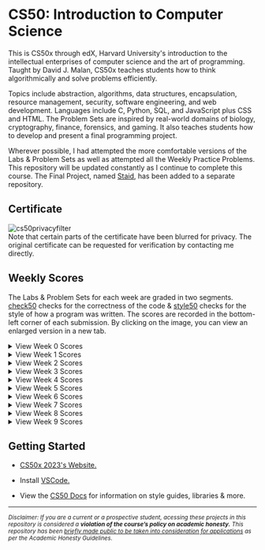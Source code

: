 # CS50: Introduction to Computer Science
This is CS50x through edX, Harvard University's introduction to the intellectual enterprises of computer science and the art of programming. Taught by David J. Malan, CS50x teaches students how to think algorithmically and solve problems efficiently. 

Topics include abstraction, algorithms, data structures, encapsulation, resource management, security, software engineering, and web development. Languages include C, Python, SQL, and JavaScript plus CSS and HTML. The Problem Sets are inspired by real-world domains of biology, cryptography, finance, forensics, and gaming. It also teaches students how to develop and present a final programming project. 

Wherever possible, I had attempted the more comfortable versions of the Labs & Problem Sets as well as attempted all the Weekly Practice Problems. This repository will be updated constantly as I continue to complete this course. The Final Project, named [Staid,](https://github.com/omcodedthis/Staid) has been added to a separate repository.

## Certificate

![cs50privacyfilter](https://user-images.githubusercontent.com/119602009/226189161-299202e9-e958-4ecf-9c36-fe6ae8aa8a5a.png)
<br>
Note that certain parts of the certificate have been blurred for privacy. The original certificate can be requested for verification by contacting me directly.

## Weekly Scores
The Labs & Problem Sets for each week are graded in two segments. [check50](https://cs50.readthedocs.io/projects/check50/en/latest/index.html) checks for the correctness of the code & [style50](https://cs50.readthedocs.io/style50/) checks for the style of how a program was written. The scores are recorded in the bottom-left corner of each submission. By clicking on the image, you can view an enlarged version in a new tab.

<details>
<summary>View Week 0 Scores</summary>
<img src="https://user-images.githubusercontent.com/119602009/220960370-98173503-674e-42e5-a130-5ed57d4f10c3.png"> </img>
</details>

<details><summary>View Week 1 Scores</summary>

<img src="https://user-images.githubusercontent.com/119602009/220962491-d43a4448-9cf7-4afb-a841-119c55443135.png"> </img>

</details>

<details>
<summary>View Week 2 Scores</summary>
<img src="https://user-images.githubusercontent.com/119602009/220962341-17f9b312-fbd0-45cb-892c-493f8de50ed3.png"> </img>
</details>

<details>
<summary>View Week 3 Scores</summary>
<img src="https://user-images.githubusercontent.com/119602009/220961348-b6a4d510-6ed5-4368-b2d5-90639c8a5722.png"> </img>
</details>

<details>
<summary>View Week 4 Scores</summary>
<img src="https://user-images.githubusercontent.com/119602009/220962659-dfef079f-334b-445f-a379-eac11f944ef7.png"> </img>
</details>

<details>
<summary>View Week 5 Scores</summary>
<img src="https://user-images.githubusercontent.com/119602009/220961419-27ba3a3e-b093-43f7-ba8e-a64c4835fabb.png"> </img>
</details>

<details>
<summary>View Week 6 Scores</summary>
<img src="https://user-images.githubusercontent.com/119602009/220961433-309d5947-6863-46fb-9228-4e95d2b079a7.png"> </img>
</details>

<details> 
<summary>View Week 7 Scores</summary>
<img src="https://user-images.githubusercontent.com/119602009/220961446-9058c9e0-7fe7-439c-a660-cea2721dd49d.png"> </img>
</details>

<details> 
<summary>View Week 8 Scores</summary>
<img src="https://user-images.githubusercontent.com/119602009/221211078-f6e43377-2909-4748-b679-97190f291ec7.png"> </img>
</details>

<details> 
<summary>View Week 9 Scores</summary>
<img src="https://user-images.githubusercontent.com/119602009/222650061-1d9a90f9-403b-4a4b-b1ed-81f72e59a4e7.png"> </img>
</details>


## Getting Started

* [CS50x 2023's Website.](https://cs50.harvard.edu/x/2023/)

* Install [VSCode.](https://code.visualstudio.com/)

* View the [CS50 Docs](https://cs50.readthedocs.io/) for information on style guides, libraries & more.

------------------------------------------------------------------------------------------------------------------------------------------------------------------
<sub>*Disclaimer: If you are a current or a prospective student, acessing these projects in this repository is considered a ***violation of the course’s policy on academic honesty.*** This repository has been [briefly made public to be taken into consideration for applications](https://www.reddit.com/r/cs50/comments/agjdcv/comment/j447evn/) as per the Academic Honesty Guidelines.*<sub/>


